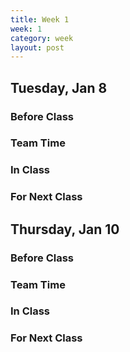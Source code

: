 ```yaml
---
title: Week 1 
week: 1
category: week
layout: post
---
```


## Tuesday, Jan 8

### Before Class

### Team Time

### In Class

### For Next Class


<!-- # # # # # # # # # # # # # # # # # # # # # # # # # # # -->

## Thursday, Jan 10

### Before Class

### Team Time

### In Class

### For Next Class


<!-- # # # # # # # # # # # # # # # # # # # # # # # # # # # -->

